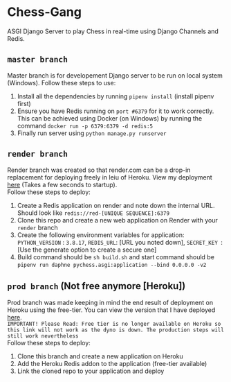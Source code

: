 # Chess-Gang

ASGI Django Server to play Chess in real-time using Django Channels and Redis.

## `master branch`

Master branch is for developement Django server to be run on local system (Windows). Follow these steps to use:

1. Install all the dependencies by running `pipenv install` (install pipenv first)
2. Ensure you have Redis running on `port #6379` for it to work correctly. This can be achieved using Docker (on Windows) by running the command `docker run -p 6379:6379 -d redis:5`
3. Finally run server using `python manage.py runserver`

## `render branch`

Render branch was created so that render.com can be a drop-in replacement for deploying freely in leiu of Heroku. View my deployment [here](https://chess-gang.onrender.com/) (Takes a few seconds to startup).  
Follow these steps to deploy:

1. Create a Redis application on render and note down the internal URL. Should look like `redis://red-[UNIQUE SEQUENCE]:6379`
2. Clone this repo and create a new web application on Render with your `render` branch
3. Create the following environment variables for application: `PYTHON_VERSION` : `3.8.17`, `REDIS_URL`: [URL you noted down], `SECRET_KEY `: [Use the generate option to create a secure one]
4. Build command should be `sh build.sh` and start command should be `pipenv run daphne pychess.asgi:application --bind 0.0.0.0 -v2`

## `prod branch` (Not free anymore [Heroku])

Prod branch was made keeping in mind the end result of deployment on Heroku using the free-tier. You can view the version that I have deployed [here](https://chess-gang.herokuapp.com/).  
`IMPORTANT! Please Read: Free tier is no longer available on Heroku so this link will not work as the dyno is down. The production steps will still work nevertheless`  
Follow these steps to deploy:

1. Clone this branch and create a new application on Heroku
2. Add the Heroku Redis addon to the application (free-tier available)
3. Link the cloned repo to your application and deploy

